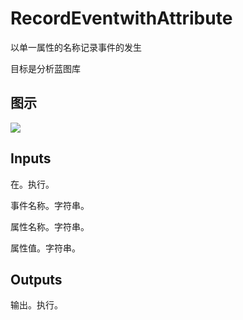 # RecordEventwithAttribute

以单一属性的名称记录事件的发生

目标是分析蓝图库

## 图示

![]($-20221218-17490296.png)

## Inputs

在。执行。

事件名称。字符串。

属性名称。字符串。

属性值。字符串。 

## Outputs

输出。执行。
